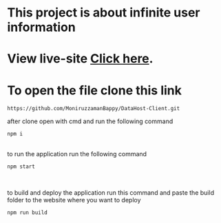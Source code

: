 # This project is about infinite user information

# View live-site  [Click here](vocal-fudge-7f4f6e.netlify.app).

# To open the file clone this link


```
https://github.com/MoniruzzamanBappy/DataHost-Client.git
```

after clone open with cmd  and run the following command
<br/>

```
npm i
```
<br/>
to run the application run the following command
<br/>

```
npm start
```
<br/>

to build and deploy the application run this command and paste the build folder to the website where you want to deploy
<br/>

```sh
npm run build
```